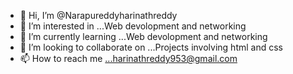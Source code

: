 - 👋 Hi, I’m @Narapureddyharinathreddy
- 👀 I’m interested in ...Web devolopment and networking
- 🌱 I’m currently learning ...Web devolopment and networking
- 💞️ I’m looking to collaborate on ...Projects involving html and css
- 📫 How to reach me ...harinathreddy953@gmail.com

<!---
Narapureddyharinathreddy/Narapureddyharinathreddy is a ✨ special ✨ repository because its `README.md` (this file) appears on your GitHub profile.
You can click the Preview link to take a look at your changes.
--->
